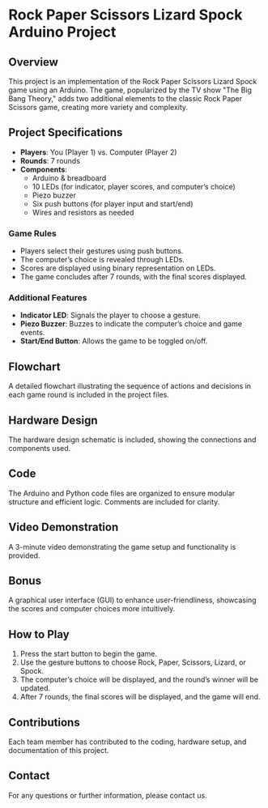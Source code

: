 # Rock Paper Scissors Lizard Spock Arduino Project

## Overview
This project is an implementation of the Rock Paper Scissors Lizard Spock game using an Arduino. The game, popularized by the TV show "The Big Bang Theory," adds two additional elements to the classic Rock Paper Scissors game, creating more variety and complexity.

## Project Specifications
- **Players**: You (Player 1) vs. Computer (Player 2)
- **Rounds**: 7 rounds
- **Components**:
  - Arduino & breadboard
  - 10 LEDs (for indicator, player scores, and computer’s choice)
  - Piezo buzzer
  - Six push buttons (for player input and start/end)
  - Wires and resistors as needed

### Game Rules
- Players select their gestures using push buttons.
- The computer’s choice is revealed through LEDs.
- Scores are displayed using binary representation on LEDs.
- The game concludes after 7 rounds, with the final scores displayed.

### Additional Features
- **Indicator LED**: Signals the player to choose a gesture.
- **Piezo Buzzer**: Buzzes to indicate the computer’s choice and game events.
- **Start/End Button**: Allows the game to be toggled on/off.

## Flowchart
A detailed flowchart illustrating the sequence of actions and decisions in each game round is included in the project files.

## Hardware Design
The hardware design schematic is included, showing the connections and components used.

## Code
The Arduino and Python code files are organized to ensure modular structure and efficient logic. Comments are included for clarity.

## Video Demonstration
A 3-minute video demonstrating the game setup and functionality is provided.

## Bonus
A graphical user interface (GUI) to enhance user-friendliness, showcasing the scores and computer choices more intuitively.

## How to Play
1. Press the start button to begin the game.
2. Use the gesture buttons to choose Rock, Paper, Scissors, Lizard, or Spock.
3. The computer’s choice will be displayed, and the round’s winner will be updated.
4. After 7 rounds, the final scores will be displayed, and the game will end.

## Contributions
Each team member has contributed to the coding, hardware setup, and documentation of this project.

## Contact
For any questions or further information, please contact us.

